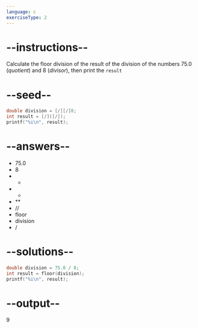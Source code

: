 ```yaml
---
language: c
exerciseType: 2
---
```


# --instructions--

Calculate the floor division of the result of the division of the numbers 75.0 (*quotient*) and 8 (*divisor*), then print the `result`

# --seed--

```c
double division = [/][/]8;
int result = [/]([/]);
printf("%i\n", result);
```

# --answers--

- 75.0
- 8
-  - 
-  * 
-  ** 
-  // 
- floor
- division
-  / 

# --solutions--

```c
double division = 75.0 / 8;
int result = floor(division);
printf("%i\n", result);
```

# --output--

9
